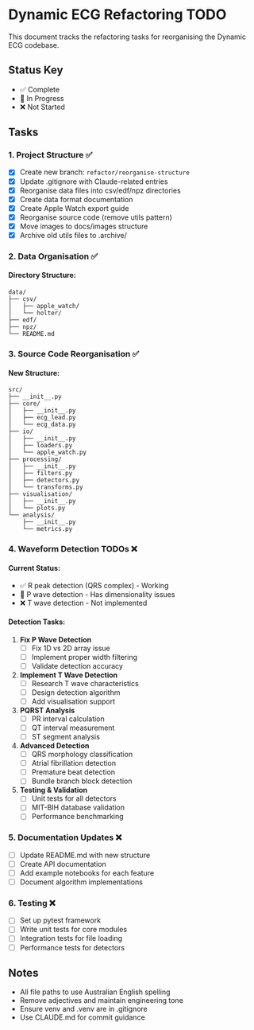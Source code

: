 # Dynamic ECG Refactoring TODO

This document tracks the refactoring tasks for reorganising the Dynamic ECG codebase.

## Status Key
- ✅ Complete
- 🚧 In Progress
- ❌ Not Started

## Tasks

### 1. Project Structure ✅
- [x] Create new branch: `refactor/reorganise-structure`
- [x] Update .gitignore with Claude-related entries
- [x] Reorganise data files into csv/edf/npz directories
- [x] Create data format documentation
- [x] Create Apple Watch export guide
- [x] Reorganise source code (remove utils pattern)
- [x] Move images to docs/images structure
- [x] Archive old utils files to .archive/

### 2. Data Organisation ✅
#### Directory Structure:
```
data/
├── csv/
│   ├── apple_watch/
│   └── holter/
├── edf/
├── npz/
└── README.md
```

### 3. Source Code Reorganisation ✅
#### New Structure:
```
src/
├── __init__.py
├── core/
│   ├── __init__.py
│   ├── ecg_lead.py
│   └── ecg_data.py
├── io/
│   ├── __init__.py
│   ├── loaders.py
│   └── apple_watch.py
├── processing/
│   ├── __init__.py
│   ├── filters.py
│   ├── detectors.py
│   └── transforms.py
├── visualisation/
│   ├── __init__.py
│   └── plots.py
└── analysis/
    ├── __init__.py
    └── metrics.py
```

### 4. Waveform Detection TODOs ❌

#### Current Status:
- ✅ R peak detection (QRS complex) - Working
- 🚧 P wave detection - Has dimensionality issues
- ❌ T wave detection - Not implemented

#### Detection Tasks:
1. **Fix P Wave Detection**
   - [ ] Fix 1D vs 2D array issue
   - [ ] Implement proper width filtering
   - [ ] Validate detection accuracy

2. **Implement T Wave Detection**
   - [ ] Research T wave characteristics
   - [ ] Design detection algorithm
   - [ ] Add visualisation support

3. **PQRST Analysis**
   - [ ] PR interval calculation
   - [ ] QT interval measurement
   - [ ] ST segment analysis

4. **Advanced Detection**
   - [ ] QRS morphology classification
   - [ ] Atrial fibrillation detection
   - [ ] Premature beat detection
   - [ ] Bundle branch block detection

5. **Testing & Validation**
   - [ ] Unit tests for all detectors
   - [ ] MIT-BIH database validation
   - [ ] Performance benchmarking

### 5. Documentation Updates ❌
- [ ] Update README.md with new structure
- [ ] Create API documentation
- [ ] Add example notebooks for each feature
- [ ] Document algorithm implementations

### 6. Testing ❌
- [ ] Set up pytest framework
- [ ] Write unit tests for core modules
- [ ] Integration tests for file loading
- [ ] Performance tests for detectors

## Notes
- All file paths to use Australian English spelling
- Remove adjectives and maintain engineering tone
- Ensure venv and .venv are in .gitignore
- Use CLAUDE.md for commit guidance